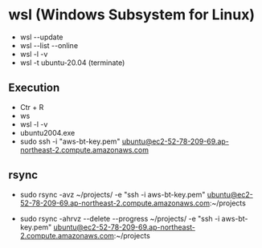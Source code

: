 # wsl (Windows Subsystem for Linux)

- wsl --update
- wsl --list --online
- wsl -l -v
- wsl -t ubuntu-20.04 (terminate)

## Execution

- Ctr + R
- ws
- wsl -l -v
- ubuntu2004.exe
- sudo ssh -i "aws-bt-key.pem" ubuntu@ec2-52-78-209-69.ap-northeast-2.compute.amazonaws.com

## rsync

- sudo rsync -avz ~/projects/ -e "ssh -i aws-bt-key.pem" ubuntu@ec2-52-78-209-69.ap-northeast-2.compute.amazonaws.com:~/projects

- sudo rsync -ahrvz --delete --progress ~/projects/ -e "ssh -i aws-bt-key.pem" ubuntu@ec2-52-78-209-69.ap-northeast-2.compute.amazonaws.com:~/projects
